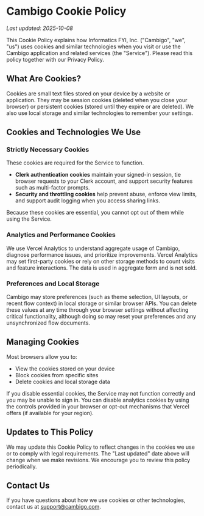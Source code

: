 # Cambigo Cookie Policy

_Last updated: 2025-10-08_

This Cookie Policy explains how Informatics FYI, Inc. ("Cambigo", "we", "us") uses cookies and similar technologies when you visit or use the Cambigo application and related services (the "Service"). Please read this policy together with our Privacy Policy.

## What Are Cookies?
Cookies are small text files stored on your device by a website or application. They may be session cookies (deleted when you close your browser) or persistent cookies (stored until they expire or are deleted). We also use local storage and similar technologies to remember your settings.

## Cookies and Technologies We Use

### Strictly Necessary Cookies
These cookies are required for the Service to function.
- **Clerk authentication cookies** maintain your signed-in session, tie browser requests to your Clerk account, and support security features such as multi-factor prompts.
- **Security and throttling cookies** help prevent abuse, enforce view limits, and support audit logging when you access sharing links.

Because these cookies are essential, you cannot opt out of them while using the Service.

### Analytics and Performance Cookies
We use Vercel Analytics to understand aggregate usage of Cambigo, diagnose performance issues, and prioritize improvements. Vercel Analytics may set first-party cookies or rely on other storage methods to count visits and feature interactions. The data is used in aggregate form and is not sold.

### Preferences and Local Storage
Cambigo may store preferences (such as theme selection, UI layouts, or recent flow context) in local storage or similar browser APIs. You can delete these values at any time through your browser settings without affecting critical functionality, although doing so may reset your preferences and any unsynchronized flow documents.

## Managing Cookies
Most browsers allow you to:
- View the cookies stored on your device
- Block cookies from specific sites
- Delete cookies and local storage data

If you disable essential cookies, the Service may not function correctly and you may be unable to sign in. You can disable analytics cookies by using the controls provided in your browser or opt-out mechanisms that Vercel offers (if available for your region).

## Updates to This Policy
We may update this Cookie Policy to reflect changes in the cookies we use or to comply with legal requirements. The "Last updated" date above will change when we make revisions. We encourage you to review this policy periodically.

## Contact Us
If you have questions about how we use cookies or other technologies, contact us at support@cambigo.com.

